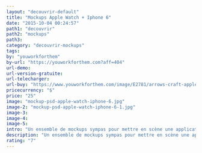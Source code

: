 ```yaml
---
layout: "decouvrir-default"
title: "Mockups Apple Watch + Iphone 6"
date: "2015-10-04 00:24:57"
path1: "decouvrir"
path2: "mockups"
path3:
category: "decouvrir-mockups"
tags:
by: "youworkforthem"
by-url: "https://youworkforthem.com?aff=404"
url-demo:
url-version-gratuite:
url-telecharger:
url-buy: "https://www.youworkforthem.com/image/E2781/arrows-craft-apple-watch-mockups?aff=404"
pricecurrency: "$"
price: "25"
image: "mockup-psd-apple-watch-iphone-6.jpg"
image-2: "mockup-psd-apple-watch-iphone-6-1.jpg"
image-3:
image-4:
image-5:
intro: "Un ensemble de mockups sympas pour mettre en scène une application iOS sur un iPhone 6 et son application satellite Apple Watch côte-à-côte. Certains mockups sont composés de deux montres. Pratique si vous souhaitez mettre en valeurs deux écrans différents."
description: "Un ensemble de mockups sympas pour mettre en scène une application iOS sur un iPhone 6 et son application satellite Apple Watch côte-à-côte"
rating: "7"
---
```

